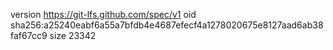 version https://git-lfs.github.com/spec/v1
oid sha256:a25240eabf6a55a7bfdb4e4687efecf4a1278020675e8127aad6ab38faf67cc9
size 23342
